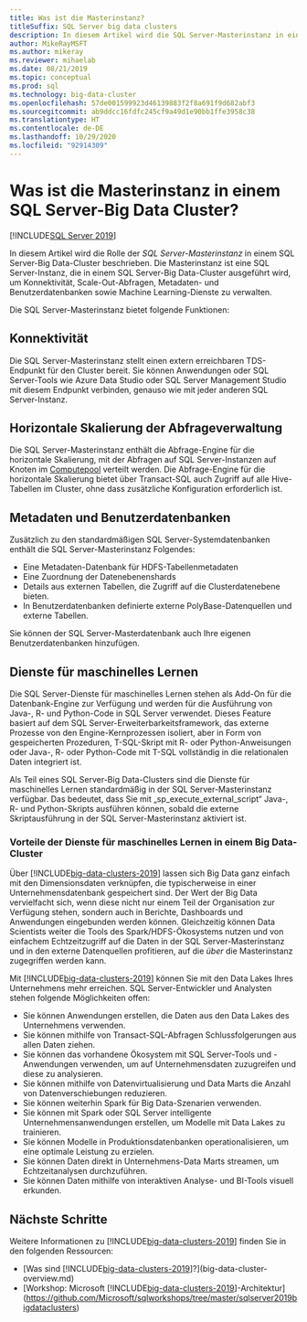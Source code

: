 ```yaml
---
title: Was ist die Masterinstanz?
titleSuffix: SQL Server big data clusters
description: In diesem Artikel wird die SQL Server-Masterinstanz in einem Big Data-Cluster für SQL Server 2019 beschrieben.
author: MikeRayMSFT
ms.author: mikeray
ms.reviewer: mihaelab
ms.date: 08/21/2019
ms.topic: conceptual
ms.prod: sql
ms.technology: big-data-cluster
ms.openlocfilehash: 57de001599923d46139883f2f8a691f9d682abf3
ms.sourcegitcommit: ab9ddcc16fdfc245cf9a49d1e90bb1ffe3958c38
ms.translationtype: HT
ms.contentlocale: de-DE
ms.lasthandoff: 10/29/2020
ms.locfileid: "92914309"
---
```

# <a name="what-is-the-master-instance-in-a-sql-server-big-data-cluster"></a>Was ist die Masterinstanz in einem SQL Server-Big Data Cluster?

[!INCLUDE[SQL Server 2019](../includes/applies-to-version/sqlserver2019.md)]

In diesem Artikel wird die Rolle der *SQL Server-Masterinstanz* in einem SQL Server-Big Data-Cluster beschrieben. Die Masterinstanz ist eine SQL Server-Instanz, die in einem SQL Server-Big Data-Cluster ausgeführt wird, um Konnektivität, Scale-Out-Abfragen, Metadaten- und Benutzerdatenbanken sowie Machine Learning-Dienste zu verwalten.

Die SQL Server-Masterinstanz bietet folgende Funktionen:

## <a name="connectivity"></a>Konnektivität

Die SQL Server-Masterinstanz stellt einen extern erreichbaren TDS-Endpunkt für den Cluster bereit. Sie können Anwendungen oder SQL Server-Tools wie Azure Data Studio oder SQL Server Management Studio mit diesem Endpunkt verbinden, genauso wie mit jeder anderen SQL Server-Instanz.

## <a name="scale-out-query-management"></a>Horizontale Skalierung der Abfrageverwaltung

Die SQL Server-Masterinstanz enthält die Abfrage-Engine für die horizontale Skalierung, mit der Abfragen auf SQL Server-Instanzen auf Knoten im [Computepool](concept-compute-pool.md) verteilt werden. Die Abfrage-Engine für die horizontale Skalierung bietet über Transact-SQL auch Zugriff auf alle Hive-Tabellen im Cluster, ohne dass zusätzliche Konfiguration erforderlich ist.

## <a name="metadata-and-user-databases"></a>Metadaten und Benutzerdatenbanken

Zusätzlich zu den standardmäßigen SQL Server-Systemdatenbanken enthält die SQL Server-Masterinstanz Folgendes:

- Eine Metadaten-Datenbank für HDFS-Tabellenmetadaten
- Eine Zuordnung der Datenebenenshards
- Details aus externen Tabellen, die Zugriff auf die Clusterdatenebene bieten.
- In Benutzerdatenbanken definierte externe PolyBase-Datenquellen und externe Tabellen.

Sie können der SQL Server-Masterdatenbank auch Ihre eigenen Benutzerdatenbanken hinzufügen.

## <a name="machine-learning-services"></a>Dienste für maschinelles Lernen

Die SQL Server-Dienste für maschinelles Lernen stehen als Add-On für die Datenbank-Engine zur Verfügung und werden für die Ausführung von Java-, R- und Python-Code in SQL Server verwendet. Dieses Feature basiert auf dem SQL Server-Erweiterbarkeitsframework, das externe Prozesse von den Engine-Kernprozessen isoliert, aber in Form von gespeicherten Prozeduren, T-SQL-Skript mit R- oder Python-Anweisungen oder Java-, R- oder Python-Code mit T-SQL vollständig in die relationalen Daten integriert ist.

Als Teil eines SQL Server-Big Data-Clusters sind die Dienste für maschinelles Lernen standardmäßig in der SQL Server-Masterinstanz verfügbar. Das bedeutet, dass Sie mit „sp_execute_external_script“ Java-, R- und Python-Skripts ausführen können, sobald die externe Skriptausführung in der SQL Server-Masterinstanz aktiviert ist.

### <a name="advantages-of-machine-learning-services-in-a-big-data-cluster"></a>Vorteile der Dienste für maschinelles Lernen in einem Big Data-Cluster

Über [!INCLUDE[big-data-clusters-2019](../includes/ssbigdataclusters-ss-nover.md)] lassen sich Big Data ganz einfach mit den Dimensionsdaten verknüpfen, die typischerweise in einer Unternehmensdatenbank gespeichert sind. Der Wert der Big Data vervielfacht sich, wenn diese nicht nur einem Teil der Organisation zur Verfügung stehen, sondern auch in Berichte, Dashboards und Anwendungen eingebunden werden können. Gleichzeitig können Data Scientists weiter die Tools des Spark/HDFS-Ökosystems nutzen und von einfachem Echtzeitzugriff auf die Daten in der SQL Server-Masterinstanz und in den externe Datenquellen profitieren, auf die _über_ die Masterinstanz zugegriffen werden kann.

Mit [!INCLUDE[big-data-clusters-2019](../includes/ssbigdataclusters-ss-nover.md)] können Sie mit den Data Lakes Ihres Unternehmens mehr erreichen. SQL Server-Entwickler und Analysten stehen folgende Möglichkeiten offen:

* Sie können Anwendungen erstellen, die Daten aus den Data Lakes des Unternehmens verwenden.
* Sie können mithilfe von Transact-SQL-Abfragen Schlussfolgerungen aus allen Daten ziehen.
* Sie können das vorhandene Ökosystem mit SQL Server-Tools und -Anwendungen verwenden, um auf Unternehmensdaten zuzugreifen und diese zu analysieren.
* Sie können mithilfe von Datenvirtualisierung und Data Marts die Anzahl von Datenverschiebungen reduzieren.
* Sie können weiterhin Spark für Big Data-Szenarien verwenden.
* Sie können mit Spark oder SQL Server intelligente Unternehmensanwendungen erstellen, um Modelle mit Data Lakes zu trainieren.
* Sie können Modelle in Produktionsdatenbanken operationalisieren, um eine optimale Leistung zu erzielen.
* Sie können Daten direkt in Unternehmens-Data Marts streamen, um Echtzeitanalysen durchzuführen.
* Sie können Daten mithilfe von interaktiven Analyse- und BI-Tools visuell erkunden.

## <a name="next-steps"></a>Nächste Schritte

Weitere Informationen zu [!INCLUDE[big-data-clusters-2019](../includes/ssbigdataclusters-ss-nover.md)] finden Sie in den folgenden Ressourcen:

- [Was sind [!INCLUDE[big-data-clusters-2019](../includes/ssbigdataclusters-ver15.md)]?](big-data-cluster-overview.md)
- [Workshop: Microsoft [!INCLUDE[big-data-clusters-2019](../includes/ssbigdataclusters-ss-nover.md)]-Architektur](https://github.com/Microsoft/sqlworkshops/tree/master/sqlserver2019bigdataclusters)
